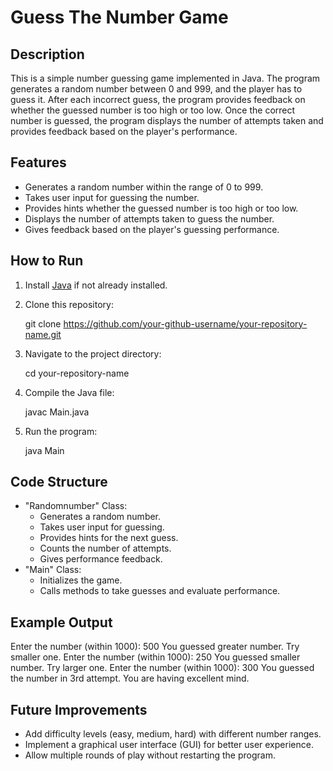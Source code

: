 # Guess The Number Game

## Description
This is a simple number guessing game implemented in Java. The program generates a random number between 0 and 999, and the player has to guess it. After each incorrect guess, the program provides feedback on whether the guessed number is too high or too low. Once the correct number is guessed, the program displays the number of attempts taken and provides feedback based on the player's performance.

## Features
- Generates a random number within the range of 0 to 999.
- Takes user input for guessing the number.
- Provides hints whether the guessed number is too high or too low.
- Displays the number of attempts taken to guess the number.
- Gives feedback based on the player's guessing performance.

## How to Run
1. Install [Java](https://www.java.com/en/download/) if not already installed.
   
2. Clone this repository:
   
   git clone https://github.com/your-github-username/your-repository-name.git
  
3. Navigate to the project directory:
   
   cd your-repository-name
  
4. Compile the Java file:

   javac Main.java
   
5. Run the program:
   
   java Main
 

## Code Structure
- "Randomnumber" Class:
  - Generates a random number.
  - Takes user input for guessing.
  - Provides hints for the next guess.
  - Counts the number of attempts.
  - Gives performance feedback.
- "Main" Class:
  - Initializes the game.
  - Calls methods to take guesses and evaluate performance.

## Example Output

Enter the number (within 1000): 500
You guessed greater number.
Try smaller one.
Enter the number (within 1000): 250
You guessed smaller number.
Try larger one.
Enter the number (within 1000): 300
You guessed the number in 3rd attempt.
You are having excellent mind.

## Future Improvements
- Add difficulty levels (easy, medium, hard) with different number ranges.
- Implement a graphical user interface (GUI) for better user experience.
- Allow multiple rounds of play without restarting the program.

